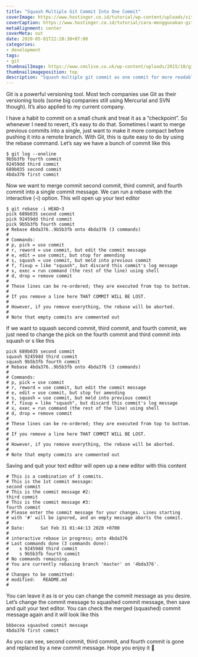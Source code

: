 ```yaml
---
title: "Squash Multiple Git Commit Into One Commit"
coverImage: https://www.hostinger.co.id/tutorial/wp-content/uploads/sites/11/2017/05/git-1.png
coverCaption: https://www.hostinger.co.id/tutorial/cara-menggunakan-github-perintah-dasar-github
metaAlignment: center
coverMeta: out
date: 2020-05-01T22:20:30+07:00
categories:
- development
tags:
- git
thumbnailImage: https://www.cmslive.co.uk/wp-content/uploads/2015/10/git-version-control.jpg
thumbnailimageposition: top
description: "Squash multiple git commit as one commit for more readable commit"
---
```


Git is a powerful versioning tool. Most tech companies use Git as their versioning tools (some big companies still using Mercurial and SVN though). It’s also applied to my current company.
<!--more-->

I have a habit to commit on a small chunk and treat it as a “checkpoint”. So whenever I need to revert, it’s easy to do that. Sometimes I want to merge previous commits into a single, just want to make it more compact before pushing it into a remote branch. With Git, this is quite easy to do by using the rebase command.
Let’s say we have a bunch of commit like this

```shell
$ git log --oneline
9b5b3fb fourth commit
92459dd third commit
689b035 second commit
4bda376 first commit
```

Now we want to merge commit second commit, third commit, and fourth commit into a single commit message. We can run a rebase with the interactive (-i) option. This will open up your text editor

```shell
$ git rebase -i HEAD~3
pick 689b035 second commit
pick 92459dd third commit
pick 9b5b3fb fourth commit
# Rebase 4bda376..9b5b3fb onto 4bda376 (3 commands)
#
# Commands:
# p, pick = use commit
# r, reword = use commit, but edit the commit message
# e, edit = use commit, but stop for amending
# s, squash = use commit, but meld into previous commit
# f, fixup = like "squash", but discard this commit's log message
# x, exec = run command (the rest of the line) using shell
# d, drop = remove commit
#
# These lines can be re-ordered; they are executed from top to bottom.
#
# If you remove a line here THAT COMMIT WILL BE LOST.
#
# However, if you remove everything, the rebase will be aborted.
#
# Note that empty commits are commented out
```

If we want to squash second commit, third commit, and fourth commit, we just need to change the pick on the fourth commit and third commit into squash or s like this

```shell
pick 689b035 second commit
squash 92459dd third commit
squash 9b5b3fb fourth commit
# Rebase 4bda376..9b5b3fb onto 4bda376 (3 commands)
#
# Commands:
# p, pick = use commit
# r, reword = use commit, but edit the commit message
# e, edit = use commit, but stop for amending
# s, squash = use commit, but meld into previous commit
# f, fixup = like "squash", but discard this commit's log message
# x, exec = run command (the rest of the line) using shell
# d, drop = remove commit
#
# These lines can be re-ordered; they are executed from top to bottom.
#
# If you remove a line here THAT COMMIT WILL BE LOST.
#
# However, if you remove everything, the rebase will be aborted.
#
# Note that empty commits are commented out
```

Saving and quit your text editor will open up a new editor with this content

```shell
# This is a combination of 3 commits.
# This is the 1st commit message:
second commit
# This is the commit message #2:
third commit
# This is the commit message #3:
fourth commit
# Please enter the commit message for your changes. Lines starting
# with '#' will be ignored, and an empty message aborts the commit.
#
# Date:      Sat Feb 31 01:44:13 2020 +0700
#
# interactive rebase in progress; onto 4bda376
# Last commands done (3 commands done):
#    s 92459dd third commit
#    s 9b5b3fb fourth commit
# No commands remaining.
# You are currently rebasing branch 'master' on '4bda376'.
#
# Changes to be committed:
# modified:   README.md
#
```

You can leave it as is or you can change the commit message as you desire. Let’s change the commit message to squashed commit message, then save and quit your text editor. You can check the merged (squashed) commit message again and it will look like this

```shell
bbbecea squashed commit message
4bda376 first commit
```

As you can see, second commit, third commit, and fourth commit is gone and replaced by a new commit message.
Hope you enjoy it 🎉